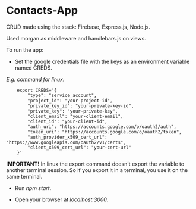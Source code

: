 # Contacts-App

CRUD made using the stack: Firebase, Express.js, Node.js.

Used morgan as middleware and handlebars.js on views.

To run the app:

- Set the google credentials file with the keys as an environment variable named CREDS. 

_E.g. command for linux:_

		export CREDS='{
			"type": "service_account",
			"project_id": "your-project-id",
			"private_key_id": "your-private-key-id",
			"private_key": "your-private-key",
			"client_email": "your-client-email",
			"client_id": "your-client-id",
			"auth_uri": "https://accounts.google.com/o/oauth2/auth",
			"token_uri": "https://accounts.google.com/o/oauth2/token",
			"auth_provider_x509_cert_url": "https://www.googleapis.com/oauth2/v1/certs",
			"client_x509_cert_url": "your-cert-url"
		}'

**IMPORTANT!** In linux the export command doesn't export the variable to another terminal session. So if you export it in a terminal, you use it on the same terminal.

- Run _npm start_.

- Open your browser at _localhost:3000_.
